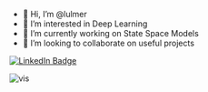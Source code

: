 - 👋 Hi, I’m @lulmer
- 👀 I’m interested in Deep Learning
- 🌱 I’m currently working on State Space Models 
- 💞️ I’m looking to collaborate on useful projects

<div id="badges">
  <a href="https://www.linkedin.com/in/louisulmer/">
    <img src="https://img.shields.io/badge/LinkedIn-blue?style=for-the-badge&logo=linkedin&logoColor=white" alt="LinkedIn Badge"/>
  </a>
</div>

![vis](https://github-readme-streak-stats.herokuapp.com/?user=lulmer)
